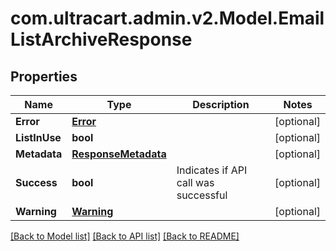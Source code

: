 
# com.ultracart.admin.v2.Model.EmailListArchiveResponse

## Properties

Name | Type | Description | Notes
------------ | ------------- | ------------- | -------------
**Error** | [**Error**](Error.md) |  | [optional] 
**ListInUse** | **bool** |  | [optional] 
**Metadata** | [**ResponseMetadata**](ResponseMetadata.md) |  | [optional] 
**Success** | **bool** | Indicates if API call was successful | [optional] 
**Warning** | [**Warning**](Warning.md) |  | [optional] 

[[Back to Model list]](../README.md#documentation-for-models)
[[Back to API list]](../README.md#documentation-for-api-endpoints)
[[Back to README]](../README.md)

